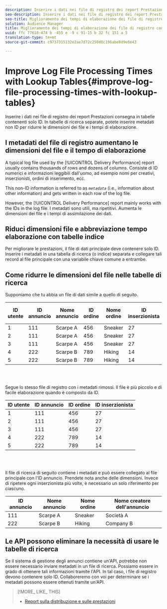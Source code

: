 ```yaml
---
description: Inserire i dati nei file di registro dei report Prestazioni consegna in tabelle contenenti solo ID. In tabelle di ricerca separate, potete inserire metadati non ID per ridurre le dimensioni dei file e i tempi di elaborazione.
seo-description: Inserire i dati nei file di registro dei report Prestazioni consegna in tabelle contenenti solo ID. In tabelle di ricerca separate, potete inserire metadati non ID per ridurre le dimensioni dei file e i tempi di elaborazione.
seo-title: Miglioramento dei tempi di elaborazione dei file di registro con le tabelle di ricerca
solution: Audience Manager
title: Miglioramento dei tempi di elaborazione dei file di registro con le tabelle di ricerca
uuid: ffc 77618-474 b -455 e -9 c 91-15 b 32 fc 151 a 5
translation-type: tm+mt
source-git-commit: c9737315132e2ae7d72c250d8c196abe8d9e0e43

---
```



# Improve Log File Processing Times with Lookup Tables{#improve-log-file-processing-times-with-lookup-tables}

Inserire i dati nei file di registro dei report Prestazioni consegna in tabelle contenenti solo ID. In tabelle di ricerca separate, potete inserire metadati non ID per ridurre le dimensioni dei file e i tempi di elaborazione.

<!-- 

c_lookup_tables.xml

 -->

## I metadati del file di registro aumentano le dimensioni del file e il tempo di elaborazione

A typical log file used by the [!UICONTROL Delivery Performance] report usually contains thousands of rows and dozens of columns. Consiste di ID numerici e informazioni leggibili dall'uomo, ad esempio nomi per creativi, inserzionisti, ordini di inserimento, ecc.

This non-ID information is referred to as *`metadata`* (i.e., information about other information) and gets written in each row of the log file.

However, the [!UICONTROL Delivery Performance] report mainly works with the IDs in the log file. I metadati sono utili, ma ripetitivi. Aumenta le dimensioni dei file e i tempi di assimilazione dei dati.

## Riduci dimensioni file e abbreviazione tempo elaborazione con tabelle indice

Per migliorare le prestazioni, il file di dati principale deve contenere solo ID. Inserire i metadati in una tabella di ricerca (o indice) separata e collegare tali record al file principale con una variabile chiave comune a entrambe.

## Come ridurre le dimensioni del file nelle tabelle di ricerca

Supponiamo che tu abbia un file di dati simile a quello di seguito.

| ID utente | ID annuncio | Nome annuncio | ID ordine | Nome ordine | ID inserzionista | Nome creatore dell'annuncio |
|---|---|---|---|---|---|---|
| 1 | 111 | Scarpe A | 456 | Sneaker | 27 | Società A |
| 2 | 111 | Scarpe A | 456 | Sneaker | 27 | Società A |
| 3 | 111 | Scarpe A | 456 | Sneaker | 27 | Società A |
| 4 | 222 | Scarpe B | 789 | Hiking | 14 | Company B |
| 5 | 222 | Scarpe B | 789 | Hiking | 14 | Company B |

<br> 

Segue lo stesso file di registro con i metadati rimossi. Il file è più piccolo e di facile elaborazione quando è composto da ID.

| ID utente | ID annuncio | ID ordine | ID inserzionista |
|---|---|---|---|
| 1 | 111 | 456 | 27 |
| 2 | 111 | 456 | 27 |
| 3 | 111 | 456 | 27 |
| 4 | 222 | 789 | 14 |
| 5 | 222 | 789 | 14 |

<br> 

Il file di ricerca di seguito contiene i metadati e può essere collegato al file principale con l'ID annuncio. Prendete nota anche delle dimensioni. Invece di ripetere ogni inserzionista più volte, è necessario un solo riferimento per ciascuno.

| ID annuncio | Nome annuncio | Nome ordine | Nome creatore dell'annuncio |
|---|---|---|---|
| 111 | Scarpe A | Sneaker | Società A |
| 222 | Scarpe B | Hiking | Company B |

## Le API possono eliminare la necessità di usare le tabelle di ricerca

Se il sistema di gestione degli annunci contiene un'API, potrebbe non essere necessario inviare metadati in un file di ricerca. Possiamo essere in grado di ottenere tali informazioni tramite l'API. In tal caso, i file di registro devono contenere solo ID. Collaboreremo con voi per determinare se i metadati possono essere ottenuti tramite un'API.

>[!MORE_ LIKE_ THIS]
>
>* [Report sulla distribuzione e sulle prestazioni](../../reporting/dynamic-reports/delivery-performance-report.md)

